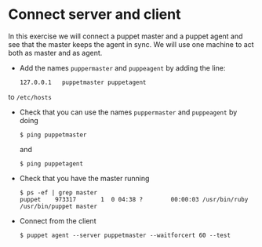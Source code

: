 Connect server and client
=========================

In this exercise we will connect a puppet master and a puppet agent
and see that the master keeps the agent in sync.
We will use one machine to act both as master and as agent.

* Add the names `puppermaster` and `puppeagent` by adding the line:
	```text
	127.0.0.1	puppetmaster puppetagent
	```

to `/etc/hosts`

* Check that you can use the names `puppermaster` and `puppeagent` by doing
	```shell
	$ ping puppetmaster
	```
	and
	```shell
	$ ping puppetagent
	```

* Check that you have the master running
	```shell
	$ ps -ef | grep master
	puppet    973317       1  0 04:38 ?        00:00:03 /usr/bin/ruby /usr/bin/puppet master
	```

* Connect from the client
	```shell
	$ puppet agent --server puppetmaster --waitforcert 60 --test
	```

